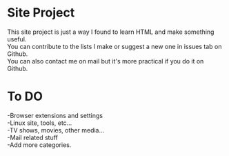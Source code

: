 <h1><a id="Site Project"></a>Site Project</h1>
<p>This site project is just a way I found to learn HTML and make something useful.</br>
  You can contribute to the lists I make or suggest a new one in issues tab on Github.</br>
  You can also contact me on mail but it's more practical if you do it on Github.</br></p>

<h1><a id="To DO"></a>To DO</h1>
<p>-Browser extensions and settings<br>
  -Linux site, tools, etc…<br>
  -TV shows, movies, other media…<br>
  -Mail related stuff<br>
  -Add more categories.</p>
